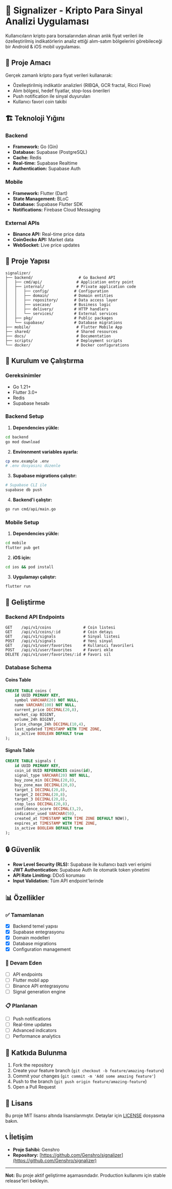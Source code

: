 # 🚀 Signalizer - Kripto Para Sinyal Analizi Uygulaması

Kullanıcıların kripto para borsalarından alınan anlık fiyat verileri ile özelleştirilmiş indikatörlerin analiz ettiği alım-satım bölgelerini görebileceği bir Android & iOS mobil uygulaması.

## 🎯 Proje Amacı

Gerçek zamanlı kripto para fiyat verileri kullanarak:
- Özelleştirilmiş indikatör analizleri (RIBQA, GCR fractal, Ricci Flow)
- Alım bölgesi, hedef fiyatlar, stop-loss önerileri
- Push notification ile sinyal duyuruları
- Kullanıcı favori coin takibi

## 🏗️ Teknoloji Yığını

### Backend
- **Framework:** Go (Gin)
- **Database:** Supabase (PostgreSQL)
- **Cache:** Redis
- **Real-time:** Supabase Realtime
- **Authentication:** Supabase Auth

### Mobile
- **Framework:** Flutter (Dart)
- **State Management:** BLoC
- **Database:** Supabase Flutter SDK
- **Notifications:** Firebase Cloud Messaging

### External APIs
- **Binance API:** Real-time price data
- **CoinGecko API:** Market data
- **WebSocket:** Live price updates

## 📁 Proje Yapısı

```
signalizer/
├── backend/                    # Go Backend API
│   ├── cmd/api/               # Application entry point
│   ├── internal/              # Private application code
│   │   ├── config/           # Configuration
│   │   ├── domain/           # Domain entities
│   │   ├── repository/       # Data access layer
│   │   ├── usecase/          # Business logic
│   │   ├── delivery/         # HTTP handlers
│   │   └── services/         # External services
│   ├── pkg/                  # Public packages
│   └── supabase/             # Database migrations
├── mobile/                    # Flutter Mobile App
├── shared/                    # Shared resources
├── docs/                      # Documentation
├── scripts/                   # Deployment scripts
└── docker/                    # Docker configurations
```

## 🚀 Kurulum ve Çalıştırma

### Gereksinimler
- Go 1.21+
- Flutter 3.0+
- Redis
- Supabase hesabı

### Backend Setup

1. **Dependencies yükle:**
```bash
cd backend
go mod download
```

2. **Environment variables ayarla:**
```bash
cp env.example .env
# .env dosyasını düzenle
```

3. **Supabase migrations çalıştır:**
```bash
# Supabase CLI ile
supabase db push
```

4. **Backend'i çalıştır:**
```bash
go run cmd/api/main.go
```

### Mobile Setup

1. **Dependencies yükle:**
```bash
cd mobile
flutter pub get
```

2. **iOS için:**
```bash
cd ios && pod install
```

3. **Uygulamayı çalıştır:**
```bash
flutter run
```

## 🔧 Geliştirme

### Backend API Endpoints

```
GET    /api/v1/coins              # Coin listesi
GET    /api/v1/coins/:id          # Coin detayı
GET    /api/v1/signals            # Sinyal listesi
POST   /api/v1/signals            # Yeni sinyal
GET    /api/v1/user/favorites     # Kullanıcı favorileri
POST   /api/v1/user/favorites     # Favori ekle
DELETE /api/v1/user/favorites/:id # Favori sil
```

### Database Schema

#### Coins Table
```sql
CREATE TABLE coins (
    id UUID PRIMARY KEY,
    symbol VARCHAR(20) NOT NULL,
    name VARCHAR(100) NOT NULL,
    current_price DECIMAL(20,8),
    market_cap BIGINT,
    volume_24h BIGINT,
    price_change_24h DECIMAL(10,4),
    last_updated TIMESTAMP WITH TIME ZONE,
    is_active BOOLEAN DEFAULT true
);
```

#### Signals Table
```sql
CREATE TABLE signals (
    id UUID PRIMARY KEY,
    coin_id UUID REFERENCES coins(id),
    signal_type VARCHAR(20) NOT NULL,
    buy_zone_min DECIMAL(20,8),
    buy_zone_max DECIMAL(20,8),
    target_1 DECIMAL(20,8),
    target_2 DECIMAL(20,8),
    target_3 DECIMAL(20,8),
    stop_loss DECIMAL(20,8),
    confidence_score DECIMAL(3,2),
    indicator_used VARCHAR(50),
    created_at TIMESTAMP WITH TIME ZONE DEFAULT NOW(),
    expires_at TIMESTAMP WITH TIME ZONE,
    is_active BOOLEAN DEFAULT true
);
```

## 🔒 Güvenlik

- **Row Level Security (RLS):** Supabase ile kullanıcı bazlı veri erişimi
- **JWT Authentication:** Supabase Auth ile otomatik token yönetimi
- **API Rate Limiting:** DDoS koruması
- **Input Validation:** Tüm API endpoint'lerinde

## 📊 Özellikler

### ✅ Tamamlanan
- [x] Backend temel yapısı
- [x] Supabase entegrasyonu
- [x] Domain modelleri
- [x] Database migrations
- [x] Configuration management

### 🔄 Devam Eden
- [ ] API endpoints
- [ ] Flutter mobil app
- [ ] Binance API entegrasyonu
- [ ] Signal generation engine

### 📋 Planlanan
- [ ] Push notifications
- [ ] Real-time updates
- [ ] Advanced indicators
- [ ] Performance analytics

## 🤝 Katkıda Bulunma

1. Fork the repository
2. Create your feature branch (`git checkout -b feature/amazing-feature`)
3. Commit your changes (`git commit -m 'Add some amazing feature'`)
4. Push to the branch (`git push origin feature/amazing-feature`)
5. Open a Pull Request

## 📄 Lisans

Bu proje MIT lisansı altında lisanslanmıştır. Detaylar için [LICENSE](LICENSE) dosyasına bakın.

## 📞 İletişim

- **Proje Sahibi:** Genshro
- **Repository:** [https://github.com/Genshro/signalizer](https://github.com/Genshro/signalizer)

---

**Not:** Bu proje aktif geliştirme aşamasındadır. Production kullanımı için stable release'leri bekleyin. 
